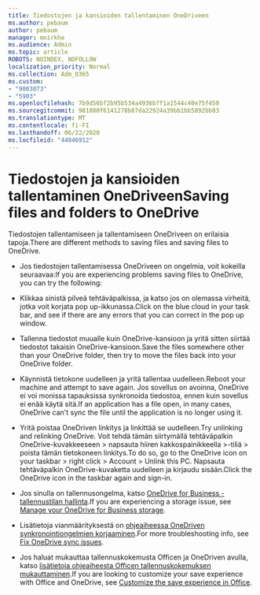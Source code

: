 ```yaml
---
title: Tiedostojen ja kansioiden tallentaminen OneDriveen
ms.author: pebaum
author: pebaum
manager: mnirkhe
ms.audience: Admin
ms.topic: article
ROBOTS: NOINDEX, NOFOLLOW
localization_priority: Normal
ms.collection: Adm_O365
ms.custom:
- "9003073"
- "5903"
ms.openlocfilehash: 7b9d56bf2b95b534a4936b7f1a1544c40e75f450
ms.sourcegitcommit: 981880f6141278b87da22924a39bb1bb5892bb83
ms.translationtype: MT
ms.contentlocale: fi-FI
ms.lasthandoff: 06/22/2020
ms.locfileid: "44846912"
---
```

# <a name="saving-files-and-folders-to-onedrive"></a><span data-ttu-id="c1c16-102">Tiedostojen ja kansioiden tallentaminen OneDriveen</span><span class="sxs-lookup"><span data-stu-id="c1c16-102">Saving files and folders to OneDrive</span></span>

<span data-ttu-id="c1c16-103">Tiedostojen tallentamiseen ja tallentamiseen OneDriveen on erilaisia tapoja.</span><span class="sxs-lookup"><span data-stu-id="c1c16-103">There are different methods to saving files and saving files to OneDrive.</span></span>

- <span data-ttu-id="c1c16-104">Jos tiedostojen tallentamisessa OneDriveen on ongelmia, voit kokeilla seuraavaa:</span><span class="sxs-lookup"><span data-stu-id="c1c16-104">If you are experiencing problems saving files to OneDrive, you can try the following:</span></span>

- <span data-ttu-id="c1c16-105">Klikkaa sinistä pilveä tehtäväpalkissa, ja katso jos on olemassa virheitä, jotka voit korjata pop up-ikkunassa.</span><span class="sxs-lookup"><span data-stu-id="c1c16-105">Click on the blue cloud in your task bar, and see if there are any errors that you can correct in the pop up window.</span></span>
- <span data-ttu-id="c1c16-106">Tallenna tiedostot muualle kuin OneDrive-kansioon ja yritä sitten siirtää tiedostot takaisin OneDrive-kansioon.</span><span class="sxs-lookup"><span data-stu-id="c1c16-106">Save the files somewhere other than your OneDrive folder, then try to move the files back into your OneDrive folder.</span></span>
- <span data-ttu-id="c1c16-107">Käynnistä tietokone uudelleen ja yritä tallentaa uudelleen.</span><span class="sxs-lookup"><span data-stu-id="c1c16-107">Reboot your machine and attempt to save again.</span></span> <span data-ttu-id="c1c16-108">Jos sovellus on avoinna, OneDrive ei voi monissa tapauksissa synkronoida tiedostoa, ennen kuin sovellus ei enää käytä sitä.</span><span class="sxs-lookup"><span data-stu-id="c1c16-108">If an application has a file open, in many cases, OneDrive can't sync the file until the application is no longer using it.</span></span>
- <span data-ttu-id="c1c16-109">Yritä poistaa OneDriven linkitys ja linkittää se uudelleen.</span><span class="sxs-lookup"><span data-stu-id="c1c16-109">Try unlinking and relinking OneDrive.</span></span> <span data-ttu-id="c1c16-110">Voit tehdä tämän siirtymällä tehtäväpalkin OneDrive-kuvakkeeseen > napsauta hiiren kakkospainikkeella >-tiliä > poista tämän tietokoneen linkitys.</span><span class="sxs-lookup"><span data-stu-id="c1c16-110">To do so, go to the OneDrive icon on your taskbar > right click > Account > Unlink this PC.</span></span> <span data-ttu-id="c1c16-111">Napsauta tehtäväpalkin OneDrive-kuvaketta uudelleen ja kirjaudu sisään.</span><span class="sxs-lookup"><span data-stu-id="c1c16-111">Click the OneDrive icon in the taskbar again and sign-in.</span></span>
- <span data-ttu-id="c1c16-112">Jos sinulla on tallennusongelma, katso [OneDrive for Business -tallennustilan hallinta](https://support.microsoft.com/office/31519161-059c-4764-b6f8-f5cd29f7fe68).</span><span class="sxs-lookup"><span data-stu-id="c1c16-112">If you are experiencing a storage issue, see  [Manage your OneDrive for Business storage](https://support.microsoft.com/office/31519161-059c-4764-b6f8-f5cd29f7fe68).</span></span>
- <span data-ttu-id="c1c16-113">Lisätietoja vianmäärityksestä on [ohjeaiheessa OneDriven synkronointiongelmien korjaaminen](https://docs.microsoft.com/alchemyinsights/fix-onedrive-sync-issues).</span><span class="sxs-lookup"><span data-stu-id="c1c16-113">For more troubleshooting info, see  [Fix OneDrive sync issues](https://docs.microsoft.com/alchemyinsights/fix-onedrive-sync-issues).</span></span>  
- <span data-ttu-id="c1c16-114">Jos haluat mukauttaa tallennuskokemusta Officen ja OneDriven avulla, katso [lisätietoja ohjeaiheesta Officen tallennuskokemuksen mukauttaminen](https://support.microsoft.com/office/786200a7-f5f2-4d26-a3ae-b78c60dd5d3b).</span><span class="sxs-lookup"><span data-stu-id="c1c16-114">If you are looking to customize your save experience with Office and OneDrive, see  [Customize the save experience in Office](https://support.microsoft.com/office/786200a7-f5f2-4d26-a3ae-b78c60dd5d3b).</span></span>
